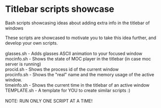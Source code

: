 # Titlebar scripts showcase
Bash scripts showcasing ideas about adding extra info in the titlebar of windows

These scripts are showcased to motivate you to take this idea further, and develop your own scripts.<br />
<br />
glasses.sh - Adds glasses ASCII animation to your focused window<br />
mocinfo.sh - Shows the state of MOC player in the titlebar (in case moc server is running)<br />
procid.sh - Shows the process id of the current window<br />
procinfo.sh - Shows the "real" name and the memory usage of the active window.<br />
timeinfo.sh - Shows the current time in the titlebar of an active window<br />
TEMPLATE.sh - A template for YOU to create similar scripts :)<br />
<br />
NOTE: RUN ONLY ONE SCRIPT AT A TIME!
